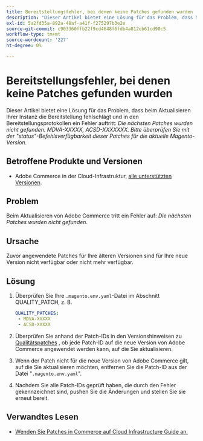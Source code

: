 ```yaml
---
title: Bereitstellungsfehler, bei denen keine Patches gefunden wurden
description: "Dieser Artikel bietet eine Lösung für das Problem, dass Sie einen Fehler sehen *Nächste Patches wurden nicht gefunden: MDVA-XXXXX, ACSD-XXXXX. Bitte überprüfen Sie die Verfügbarkeit dieser Patches mit dem Befehl 'status' für die aktuelle Magento-Version*."
exl-id: 5a2fd35a-892a-48af-a41f-f275297b3e2e
source-git-commit: c903360ffb22f9cd4648f6fdb4a812cb61cd90c5
workflow-type: tm+mt
source-wordcount: '227'
ht-degree: 0%

---
```


# Bereitstellungsfehler, bei denen keine Patches gefunden wurden

Dieser Artikel bietet eine Lösung für das Problem, dass beim Aktualisieren Ihrer Instanz die Bereitstellung fehlschlägt und in den Bereitstellungsprotokollen ein Fehler auftritt: *Die nächsten Patches wurden nicht gefunden: MDVA-XXXXX, ACSD-XXXXXXX. Bitte überprüfen Sie mit der &quot;status&quot;-Befehlsverfügbarkeit dieser Patches für die aktuelle Magento-Version*.

## Betroffene Produkte und Versionen

* Adobe Commerce in der Cloud-Infrastruktur, [alle unterstützten Versionen](https://magento.com/sites/default/files/magento-software-lifecycle-policy.pdf).


## Problem

Beim Aktualisieren von Adobe Commerce tritt ein Fehler auf: *Die nächsten Patches wurden nicht gefunden*.

## Ursache

Zuvor angewendete Patches für Ihre älteren Versionen sind für Ihre neue Version nicht verfügbar oder nicht mehr verfügbar.

## Lösung

1. Überprüfen Sie Ihre `.magento.env.yaml`-Datei im Abschnitt QUALITY_PATCH, z. B.

   ```yaml
   QUALITY_PATCHES:
    - MDVA-XXXXX
    - ACSD-XXXXX
   ```

1. Überprüfen Sie anhand der Patch-IDs in den Versionshinweisen zu [Qualitätspatches](/docs/commerce-operations/tools/quality-patches-tool/release-notes.html) , ob jede Patch-ID auf die neue Version von Adobe Commerce angewendet werden kann, auf die Sie aktualisieren.
1. Wenn der Patch nicht für die neue Version von Adobe Commerce gilt, auf die Sie aktualisieren möchten, entfernen Sie die Patch-ID aus der Datei &quot;`.magento.env.yaml`&quot;.
1. Nachdem Sie alle Patch-IDs geprüft haben, die durch den Fehler gekennzeichnet sind, pushen Sie die Änderungen und stellen Sie sie erneut bereit.

## Verwandtes Lesen

* [Wenden Sie Patches in Commerce auf Cloud Infrastructure Guide an.](/docs/commerce-cloud-service/user-guide/develop/upgrade/apply-patches.html?lang=en#apply-a-patch-in-a-local-environment)
